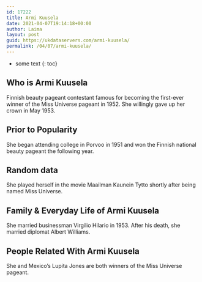 ```yaml
---
id: 17222
title: Armi Kuusela
date: 2021-04-07T19:14:18+00:00
author: Laima
layout: post
guid: https://ukdataservers.com/armi-kuusela/
permalink: /04/07/armi-kuusela/
---
```


* some text
{: toc}


## Who is Armi Kuusela
                  
                  
                  
Finnish beauty pageant contestant famous for becoming the first-ever winner of the Miss Universe pageant in 1952. She willingly gave up her crown in May 1953.
                  
              
            
              
            
                
                
                
## Prior to Popularity
                  
                  
                  
She began attending college in Porvoo in 1951 and won the Finnish national beauty pageant the following year.
                  
              
            
              
            
                
                
                
## Random data
                  
                  
                  
She played herself in the movie Maailman Kaunein Tytto shortly after being named Miss Universe.
                  
              
            
              
            
                
                
                
## Family & Everyday Life of Armi Kuusela
                  
                  
                  
She married businessman Virgilio Hilario in 1953. After his death, she married diplomat Albert Williams.
                  
              
            
              
            
                
                
                
## People Related With Armi Kuusela
                  
                  
                  
She and Mexico&#8217;s Lupita Jones are both winners of the Miss Universe pageant.
                  
              
            
              
            
                
              
            
              
              
            
            
              
            
          
          
          